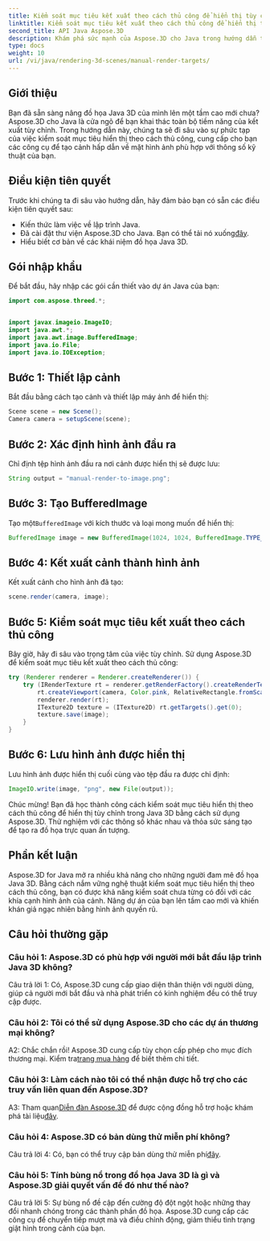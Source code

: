 ```yaml
---
title: Kiểm soát mục tiêu kết xuất theo cách thủ công để hiển thị tùy chỉnh trong Java 3D
linktitle: Kiểm soát mục tiêu kết xuất theo cách thủ công để hiển thị tùy chỉnh trong Java 3D
second_title: API Java Aspose.3D
description: Khám phá sức mạnh của Aspose.3D cho Java trong hướng dẫn từng bước này. Kiểm soát thủ công các mục tiêu kết xuất để có đồ họa Java 3D tùy chỉnh tuyệt đẹp.
type: docs
weight: 10
url: /vi/java/rendering-3d-scenes/manual-render-targets/
---
```

## Giới thiệu

Bạn đã sẵn sàng nâng đồ họa Java 3D của mình lên một tầm cao mới chưa? Aspose.3D cho Java là cửa ngõ để bạn khai thác toàn bộ tiềm năng của kết xuất tùy chỉnh. Trong hướng dẫn này, chúng ta sẽ đi sâu vào sự phức tạp của việc kiểm soát mục tiêu hiển thị theo cách thủ công, cung cấp cho bạn các công cụ để tạo cảnh hấp dẫn về mặt hình ảnh phù hợp với thông số kỹ thuật của bạn.

## Điều kiện tiên quyết

Trước khi chúng ta đi sâu vào hướng dẫn, hãy đảm bảo bạn có sẵn các điều kiện tiên quyết sau:

- Kiến thức làm việc về lập trình Java.
-  Đã cài đặt thư viện Aspose.3D cho Java. Bạn có thể tải nó xuống[đây](https://releases.aspose.com/3d/java/).
- Hiểu biết cơ bản về các khái niệm đồ họa Java 3D.

## Gói nhập khẩu

Để bắt đầu, hãy nhập các gói cần thiết vào dự án Java của bạn:

```java
import com.aspose.threed.*;


import javax.imageio.ImageIO;
import java.awt.*;
import java.awt.image.BufferedImage;
import java.io.File;
import java.io.IOException;
```

## Bước 1: Thiết lập cảnh

Bắt đầu bằng cách tạo cảnh và thiết lập máy ảnh để hiển thị:

```java
Scene scene = new Scene();
Camera camera = setupScene(scene);
```

## Bước 2: Xác định hình ảnh đầu ra

Chỉ định tệp hình ảnh đầu ra nơi cảnh được hiển thị sẽ được lưu:

```java
String output = "manual-render-to-image.png";
```

## Bước 3: Tạo BufferedImage

 Tạo một`BufferedImage` với kích thước và loại mong muốn để hiển thị:

```java
BufferedImage image = new BufferedImage(1024, 1024, BufferedImage.TYPE_3BYTE_BGR);
```

## Bước 4: Kết xuất cảnh thành hình ảnh

Kết xuất cảnh cho hình ảnh đã tạo:

```java
scene.render(camera, image);
```

## Bước 5: Kiểm soát mục tiêu kết xuất theo cách thủ công

Bây giờ, hãy đi sâu vào trọng tâm của việc tùy chỉnh. Sử dụng Aspose.3D để kiểm soát mục tiêu kết xuất theo cách thủ công:

```java
try (Renderer renderer = Renderer.createRenderer()) {
    try (IRenderTexture rt = renderer.getRenderFactory().createRenderTexture(new RenderParameters(), 1, image.getWidth(), image.getHeight())) {
        rt.createViewport(camera, Color.pink, RelativeRectangle.fromScale(0, 0, 1, 1));
        renderer.render(rt);
        ITexture2D texture = (ITexture2D) rt.getTargets().get(0);
        texture.save(image);
    }
}
```

## Bước 6: Lưu hình ảnh được hiển thị

Lưu hình ảnh được hiển thị cuối cùng vào tệp đầu ra được chỉ định:

```java
ImageIO.write(image, "png", new File(output));
```

Chúc mừng! Bạn đã học thành công cách kiểm soát mục tiêu hiển thị theo cách thủ công để hiển thị tùy chỉnh trong Java 3D bằng cách sử dụng Aspose.3D. Thử nghiệm với các thông số khác nhau và thỏa sức sáng tạo để tạo ra đồ họa trực quan ấn tượng.

## Phần kết luận

Aspose.3D for Java mở ra nhiều khả năng cho những người đam mê đồ họa Java 3D. Bằng cách nắm vững nghệ thuật kiểm soát mục tiêu hiển thị theo cách thủ công, bạn có được khả năng kiểm soát chưa từng có đối với các khía cạnh hình ảnh của cảnh. Nâng dự án của bạn lên tầm cao mới và khiến khán giả ngạc nhiên bằng hình ảnh quyến rũ.

## Câu hỏi thường gặp

### Câu hỏi 1: Aspose.3D có phù hợp với người mới bắt đầu lập trình Java 3D không?

Câu trả lời 1: Có, Aspose.3D cung cấp giao diện thân thiện với người dùng, giúp cả người mới bắt đầu và nhà phát triển có kinh nghiệm đều có thể truy cập được.

### Câu hỏi 2: Tôi có thể sử dụng Aspose.3D cho các dự án thương mại không?

 A2: Chắc chắn rồi! Aspose.3D cung cấp tùy chọn cấp phép cho mục đích thương mại. Kiểm tra[trang mua hàng](https://purchase.aspose.com/buy) để biết thêm chi tiết.

### Câu hỏi 3: Làm cách nào tôi có thể nhận được hỗ trợ cho các truy vấn liên quan đến Aspose.3D?

 A3: Tham quan[Diễn đàn Aspose.3D](https://forum.aspose.com/c/3d/18) để được cộng đồng hỗ trợ hoặc khám phá tài liệu[đây](https://reference.aspose.com/3d/java/).

### Câu hỏi 4: Aspose.3D có bản dùng thử miễn phí không?

 Câu trả lời 4: Có, bạn có thể truy cập bản dùng thử miễn phí[đây](https://releases.aspose.com/).

### Câu hỏi 5: Tính bùng nổ trong đồ họa Java 3D là gì và Aspose.3D giải quyết vấn đề đó như thế nào?

Câu trả lời 5: Sự bùng nổ đề cập đến cường độ đột ngột hoặc những thay đổi nhanh chóng trong các thành phần đồ họa. Aspose.3D cung cấp các công cụ để chuyển tiếp mượt mà và điều chỉnh động, giảm thiểu tình trạng giật hình trong cảnh của bạn.
